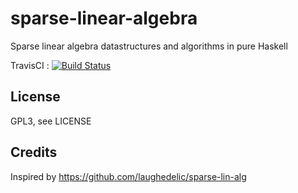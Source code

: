 # sparse-linear-algebra

Sparse linear algebra datastructures and algorithms in pure Haskell

TravisCI : [![Build Status](https://travis-ci.org/ocramz/sparse-linear-algebra.png)](https://travis-ci.org/ocramz/sparse-linear-algebra)

## License

GPL3, see LICENSE

## Credits

Inspired by https://github.com/laughedelic/sparse-lin-alg